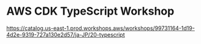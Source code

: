 # AWS CDK TypeScript Workshop
https://catalog.us-east-1.prod.workshops.aws/workshops/99731164-1d19-4d2e-9319-727a130e2d57/ja-JP/20-typescript
